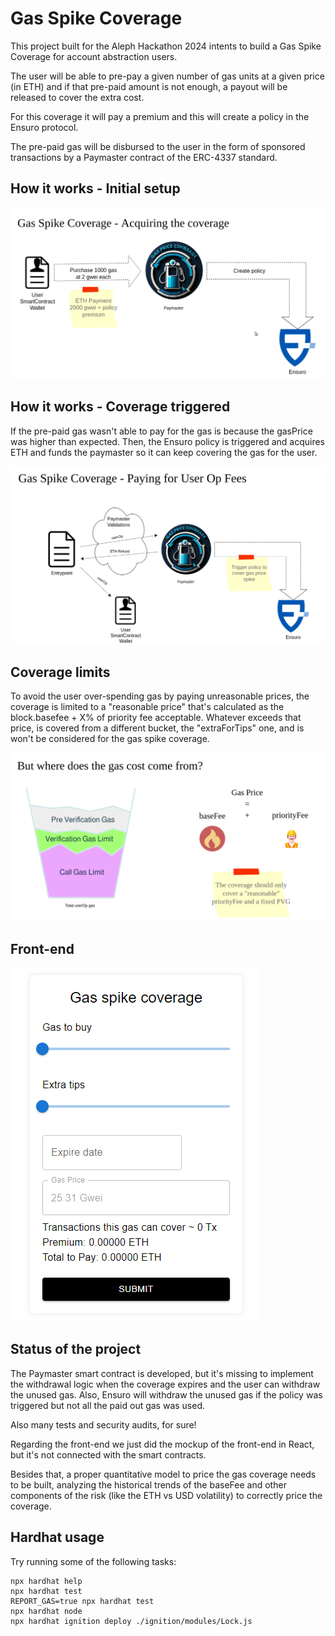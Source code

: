 # Gas Spike Coverage

This project built for the Aleph Hackathon 2024 intents to build a Gas Spike Coverage for account abstraction users.

The user will be able to pre-pay a given number of gas units at a given price (in ETH) and if that pre-paid amount is not enough, a payout will be released to cover the extra cost.

For this coverage it will pay a premium and this will create a policy in the Ensuro protocol.

The pre-paid gas will be disbursed to the user in the form of sponsored transactions by a Paymaster contract of the ERC-4337 standard.

## How it works - Initial setup

![How it works](how-1.png "How it works diagram")

## How it works - Coverage triggered

If the pre-paid gas wasn't able to pay for the gas is because the gasPrice was higher than expected. Then, the Ensuro policy is triggered and acquires ETH and funds the paymaster so it can keep covering the gas for the user.

![How it works - Coverage triggered](how-2.png "How it works - Coverage triggered")

## Coverage limits

To avoid the user over-spending gas by paying unreasonable prices, the coverage is limited to a "reasonable price" that's calculated as the block.basefee + X% of priority fee acceptable.
Whatever exceeds that price, is covered from a different bucket, the "extraForTips" one, and is won't be considered for the gas spike coverage.

![Coverage limits](how-3.png "Coverage limits")

## Front-end

![Front-end](front-end.png "Front-end mockup")

## Status of the project

The Paymaster smart contract is developed, but it's missing to implement the withdrawal logic when the coverage expires and the user can withdraw the unused gas.
Also, Ensuro will withdraw the unused gas if the policy was triggered but not all the paid out gas was used.

Also many tests and security audits, for sure!

Regarding the front-end we just did the mockup of the front-end in React, but it's not connected with the smart contracts.

Besides that, a proper quantitative model to price the gas coverage needs to be built, analyzing the historical trends of the baseFee and other components of the risk (like the ETH vs USD volatility) to correctly price the coverage.

## Hardhat usage

Try running some of the following tasks:

```shell
npx hardhat help
npx hardhat test
REPORT_GAS=true npx hardhat test
npx hardhat node
npx hardhat ignition deploy ./ignition/modules/Lock.js
```
